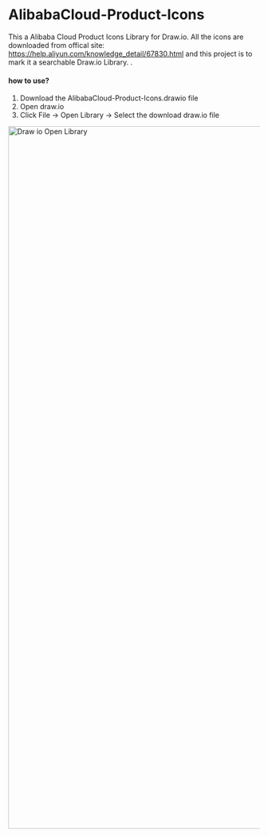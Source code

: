 # AlibabaCloud-Product-Icons
This a Alibaba Cloud Product Icons Library for Draw.io. All the icons are downloaded from offical site: https://help.aliyun.com/knowledge_detail/67830.html and this project is to mark it a searchable Draw.io Library.
.
#### how to use?
1) Download the AlibabaCloud-Product-Icons.drawio file
2) Open draw.io
3) Click File -> Open Library -> Select the download draw.io file

<img width="1410" alt="Draw io Open Library" src="https://user-images.githubusercontent.com/11677761/99338179-a6aa2d80-28be-11eb-937b-0ec2f919d2e8.png">

